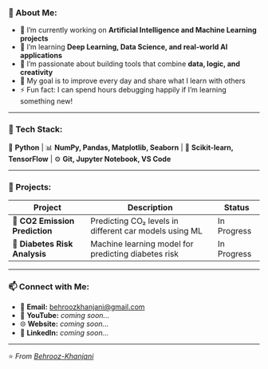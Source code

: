 ### 💫 About Me:
- 🔭 I’m currently working on **Artificial Intelligence and Machine Learning projects**  
- 🌱 I’m learning **Deep Learning, Data Science, and real-world AI applications**  
- 💬 I’m passionate about building tools that combine **data, logic, and creativity**  
- 🎯 My goal is to improve every day and share what I learn with others  
- ⚡ Fun fact: I can spend hours debugging happily if I’m learning something new!  

---

### 🧰 Tech Stack:
🐍 **Python** | 📊 **NumPy, Pandas, Matplotlib, Seaborn** | 🤖 **Scikit-learn, TensorFlow** | ⚙️ **Git, Jupyter Notebook, VS Code**

---

### 🚀 Projects:
| Project | Description | Status |
|----------|--------------|--------|
| 🧠 **CO2 Emission Prediction** | Predicting CO₂ levels in different car models using ML | In Progress |
| 💉 **Diabetes Risk Analysis** | Machine learning model for predicting diabetes risk | In Progress |

---

### 📫 Connect with Me:
- 📧 **Email:** [behroozkhanjani@gmail.com](mailto:behroozkhanjani@gmail.com)  
- 🎥 **YouTube:** *coming soon...*  
- 🌐 **Website:** *coming soon...*  
- 💼 **LinkedIn:** *coming soon...*  

---

⭐️ *From [Behrooz-Khanjani](https://github.com/Behrooz-Khanjani)*
```

